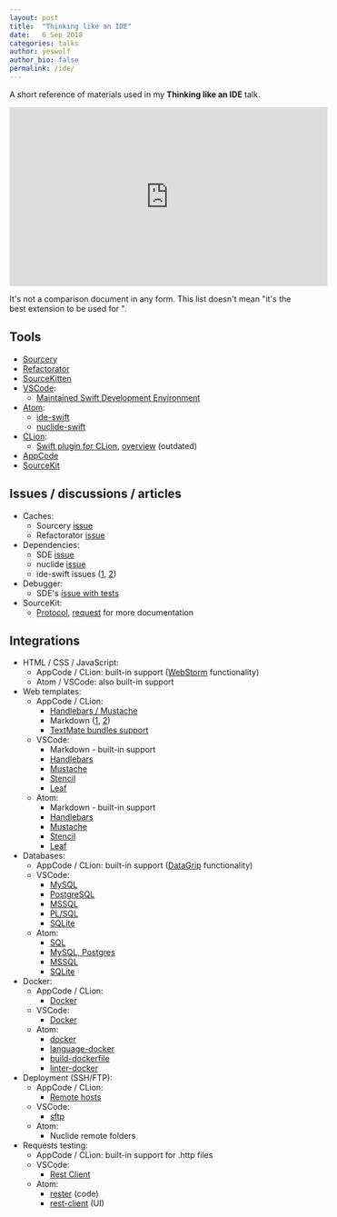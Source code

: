 ```yaml
---
layout: post
title:  "Thinking like an IDE"
date:   6 Sep 2018
categories: talks
author: yeswolf
author_bio: false
permalink: /ide/
---
```


A short reference of materials used in my **Thinking like an IDE** talk.

<iframe width="560" height="315" src="https://www.youtube.com/embed/Bp8ekbxRRO8" frameborder="0" allow="accelerometer; autoplay; encrypted-media; gyroscope; picture-in-picture" allowfullscreen></iframe> 

It's not a comparison document in any form. This list doesn't mean "it's the best extension to be used for <anything>". 

## Tools

- [Sourcery](https://github.com/krzysztofzablocki/Sourcery)
- [Refactorator](https://github.com/johnno1962/Refactorator)
- [SourceKitten](https://github.com/jpsim/SourceKitten)
- [VSCode](https://code.visualstudio.com/): 
    - [Maintained Swift Development Environment](https://github.com/vknabel/vscode-swift-development-environment)
- [Atom](https://atom.io/):
    - [ide-swift](https://github.com/elegantchaos/atom-ide-swift)
    - [nuclide-swift](https://github.com/facebook/nuclide/tree/master/pkg/nuclide-swift)
- [CLion](http://jetbrains.com/clion):
    - [Swift plugin for CLion](https://plugins.jetbrains.com/plugin/8240-swift), [overview](https://blog.jetbrains.com/clion/2015/12/swift-plugin-for-clion/) (outdated)
- [AppCode](https://www.jetbrains.com/objc/)
- [SourceKit](https://github.com/apple/swift/tree/master/tools/SourceKit)    

## Issues / discussions / articles

- Caches:
    - Sourcery [issue](https://github.com/krzysztofzablocki/Sourcery/issues/87)
    - Refactorator [issue](https://github.com/johnno1962/Refactorator/issues/8)
- Dependencies:
    - SDE [issue](https://github.com/vknabel/vscode-swift-development-environment/issues/27)
    - nuclide [issue](https://github.com/facebook/nuclide/issues/1552)
    - ide-swift issues ([1](https://github.com/elegantchaos/atom-ide-swift/issues/17), [2](https://github.com/elegantchaos/atom-ide-swift/issues/18))
- Debugger:
    - SDE's [issue with tests](https://github.com/vknabel/vscode-swift-development-environment/issues/33)
- SourceKit:
    - [Protocol](https://github.com/apple/swift/blob/master/tools/SourceKit/docs/Protocol.md), [request](https://bugs.swift.org/browse/SR-2117) for more documentation 

## Integrations

- HTML / CSS / JavaScript:
    - AppCode / CLion: built-in support ([WebStorm](http://jetbrains.com/webstorm) functionality)
    - Atom / VSCode: also built-in support
- Web templates:
    - AppCode / CLion:
        - [Handlebars / Mustache](https://plugins.jetbrains.com/plugin/6884-handlebars-mustache)
        - Markdown ([1](https://plugins.jetbrains.com/plugin/7793-markdown-support), [2](https://plugins.jetbrains.com/plugin/7896-markdown-navigator))
        - [TextMate bundles support](https://plugins.jetbrains.com/plugin/7221-textmate-bundles-support)
    - VSCode:
        - Markdown - built-in support
        - [Handlebars](https://marketplace.visualstudio.com/items?itemName=andrejunges.Handlebars)
        - [Mustache](https://marketplace.visualstudio.com/items?itemName=dawhite.mustache)
        - [Stencil](https://marketplace.visualstudio.com/items?itemName=svanimpe.stencil)
        - [Leaf](https://marketplace.visualstudio.com/items?itemName=Francisco.html-leaf)
    - Atom:
        - Markdown - built-in support
        - [Handlebars](https://atom.io/packages/atom-handlebars)
        - [Mustache](https://atom.io/packages/language-mustache)
        - [Stencil](https://atom.io/packages/language-stencil)
        - [Leaf](https://atom.io/packages/language-leaf)   
- Databases:
    - AppCode / CLion: built-in support ([DataGrip](http://www.jetbrains.com/datagrip/) functionality)
    - VSCode:
        - [MySQL](https://marketplace.visualstudio.com/items?itemName=formulahendry.vscode-mysql)
        - [PostgreSQL](https://marketplace.visualstudio.com/items?itemName=ckolkman.vscode-postgres)
        - [MSSQL](https://marketplace.visualstudio.com/items?itemName=ms-mssql.mssql)
        - [PL/SQL](https://marketplace.visualstudio.com/items?itemName=xyz.plsql-language)
        - [SQLite](https://marketplace.visualstudio.com/items?itemName=alexcvzz.vscode-sqlite)
    - Atom:
        - [SQL](https://atom.io/packages/language-sql)
        - [MySQL, Postgres](https://atom.io/packages/quick-query)
        - [MSSQL](https://atom.io/packages/quick-query-mssql)
        - [SQLite](https://atom.io/packages/quick-query-sqlite)
- Docker:
    - AppCode / CLion:
        - [Docker](https://plugins.jetbrains.com/plugin/7724-docker-integration)
    - VSCode:
        - [Docker](https://marketplace.visualstudio.com/items?itemName=PeterJausovec.vscode-docker)
    - Atom:
        - [docker](https://atom.io/packages/docker)
        - [language-docker](https://atom.io/packages/language-docker)
        - [build-dockerfile](https://atom.io/packages/build-dockerfile)
        - [linter-docker](https://atom.io/packages/linter-docker)
- Deployment (SSH/FTP):
    - AppCode / CLion:
        - [Remote hosts](https://blog.jetbrains.com/objc/2017/01/appcode-2017-1-eap/#remote_hosts)
    - VSCode: 
        - [sftp](https://marketplace.visualstudio.com/items?itemName=liximomo.sftp)
    - Atom:
        - Nuclide remote folders
- Requests testing:
    - AppCode / CLion: built-in support for .http files
    - VSCode:
        - [Rest Client](https://marketplace.visualstudio.com/items?itemName=humao.rest-client)
    - Atom:
        - [rester](https://atom.io/packages/rester) (code)
        - [rest-client](https://atom.io/packages/rest-client) (UI)
        
         
 